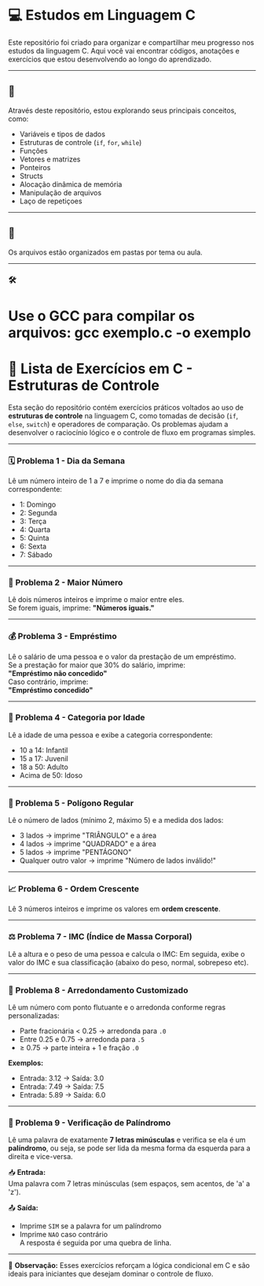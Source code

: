 
# 💻 Estudos em Linguagem C

Este repositório foi criado para organizar e compartilhar meu progresso nos estudos da linguagem C. 
Aqui você vai encontrar códigos, anotações e exercícios que estou desenvolvendo ao longo do aprendizado.

---

## 🧠

Através deste repositório, estou explorando seus principais conceitos, como:

- Variáveis e tipos de dados
- Estruturas de controle (`if`, `for`, `while`)
- Funções
- Vetores e matrizes
- Ponteiros
- Structs
- Alocação dinâmica de memória
- Manipulação de arquivos
- Laço de repetiçoes

---

## 📁

Os arquivos estão organizados em pastas por tema ou aula.

---

### 🛠️

Use o GCC para compilar os arquivos:
gcc exemplo.c -o exemplo
=======
# 🧠 Lista de Exercícios em C - Estruturas de Controle

Esta seção do repositório contém exercícios práticos voltados ao uso de **estruturas de controle** na linguagem C, como tomadas de decisão (`if`, `else`, `switch`) e operadores de comparação. Os problemas ajudam a desenvolver o raciocínio lógico e o controle de fluxo em programas simples.

---

### 🗓️ Problema 1 - Dia da Semana
Lê um número inteiro de 1 a 7 e imprime o nome do dia da semana correspondente:
- 1: Domingo
- 2: Segunda
- 3: Terça
- 4: Quarta
- 5: Quinta
- 6: Sexta
- 7: Sábado

---

### 🔢 Problema 2 - Maior Número
Lê dois números inteiros e imprime o maior entre eles.  
Se forem iguais, imprime: **"Números iguais."**

---

### 💰 Problema 3 - Empréstimo
Lê o salário de uma pessoa e o valor da prestação de um empréstimo.  
Se a prestação for maior que 30% do salário, imprime:  
**"Empréstimo não concedido"**  
Caso contrário, imprime:  
**"Empréstimo concedido"**

---

### 🧒 Problema 4 - Categoria por Idade
Lê a idade de uma pessoa e exibe a categoria correspondente:
- 10 a 14: Infantil
- 15 a 17: Juvenil
- 18 a 50: Adulto
- Acima de 50: Idoso

---

### 📐 Problema 5 - Polígono Regular
Lê o número de lados (mínimo 2, máximo 5) e a medida dos lados:
- 3 lados → imprime "TRIÂNGULO" e a área
- 4 lados → imprime "QUADRADO" e a área
- 5 lados → imprime "PENTÁGONO"
- Qualquer outro valor → imprime "Número de lados inválido!"

---

### 📈 Problema 6 - Ordem Crescente
Lê 3 números inteiros e imprime os valores em **ordem crescente**.

---

### ⚖️ Problema 7 - IMC (Índice de Massa Corporal)
Lê a altura e o peso de uma pessoa e calcula o IMC:
Em seguida, exibe o valor do IMC e sua classificação (abaixo do peso, normal, sobrepeso etc).

---

### 🔄 Problema 8 - Arredondamento Customizado
Lê um número com ponto flutuante e o arredonda conforme regras personalizadas:
- Parte fracionária < 0.25 → arredonda para `.0`
- Entre 0.25 e 0.75 → arredonda para `.5`
- ≥ 0.75 → parte inteira + 1 e fração `.0`

**Exemplos:**
- Entrada: 3.12 → Saída: 3.0  
- Entrada: 7.49 → Saída: 7.5  
- Entrada: 5.89 → Saída: 6.0

---

### 🔁 Problema 9 - Verificação de Palíndromo
Lê uma palavra de exatamente **7 letras minúsculas** e verifica se ela é um **palíndromo**, ou seja, se pode ser lida da mesma forma da esquerda para a direita e vice-versa.

📥 **Entrada:**  
Uma palavra com 7 letras minúsculas (sem espaços, sem acentos, de 'a' a 'z').

📤 **Saída:**  
- Imprime `SIM` se a palavra for um palíndromo  
- Imprime `NAO` caso contrário  
A resposta é seguida por uma quebra de linha.

---

📌 **Observação:** Esses exercícios reforçam a lógica condicional em C e são ideais para iniciantes que desejam dominar o controle de fluxo.
